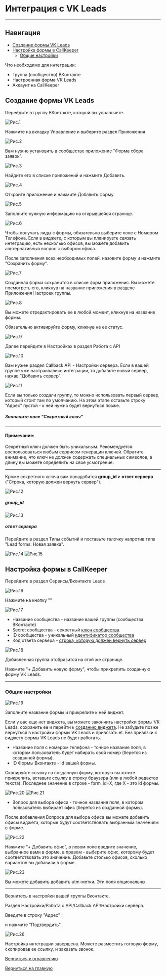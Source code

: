 # Интеграция с VK Leads
________

## Навигация

* [Создание формы VK Leads](#создание-формы-vk-leads)
* [Настройка формы в CallKeeper](#настройка-формы-в-callkeeper)
  * [Общие настройки](#общие-настройки)

Что необходимо для интеграции:

- Группа (сообщество) ВКонтакте
- Настроенная форма VK Leads
- Аккаунт на CallKeeper


## Создание формы VK Leads

Перейдите в группу ВКонтакте, которой вы управляете.

![Рис.1](images/vk_group_new.png)

Нажмите на вкладку Управление и выберите раздел Приложения

![Рис.2](images/vk_group_settings_1.png)

Вам нужно установить в сообществе приложение "Форма сбора заявок". 

![Рис.3](images/vk_group_app.png)

Найдите его в списке приложений и нажмите Добавить.

![Рис.4](images/vk_group_app_full.png)

Откройте приложение и нажмите Добавить форму.

![Рис.5](images/vk_group_new_form.png)

Заполните нужную информацию на открывшейся странице.

![Рис.6](images/vk_group_form_questions.png)

Чтобы получать лиды с формы, обязательно выберите поле с Номером Телефона.
Если в виджете, с которым вы планируете связать интеграцию, есть несколько офисов, вы можете добавить альтернативный вопрос с выбором офиса. 

После заполнения всех необходимых полей, назовите форму и нажмите "Сохранить форму".

![Рис.7](images/vk_group_form_name.png)

Созданная форма сохранится в списке форм приложения. Вы можете посмотреть его, кликнув на название приложения в разделе Приложения Настроек группы.

![Рис.8](images/vk_group_form_created.png)

Вы можете отредактировать ее в любой момент, кликнув на название формы.

Обязательно активируйте форму, кликнув на ее статус.

![Рис.9](images/vk_group_form_active.png)

Далее перейдите в Настройках в раздел Работа с API

![Рис.10](images/vk_group_form_api_1.png)

Вам нужен раздел Callback API - Настройки сервера. 
Если в вашей группе уже настраивались интеграции, то добавьте новый сервер, нажав "Добавить сервер".

![Рис.11](images/vk_group_form_api_add_server.png)

Если вы только создали группу, то можно использовать первый сервер, который стоит там по умолчанию.
На этом этапе оставьте строку "Адрес" пустой - к ней нужно будет вернуться позже.

##### Заполните поле "Секретный ключ"
______
#### Примечание:

Секретный ключ должен быть уникальным. Рекомендуется воспользоваться любым сервисом генерации ключей. Обратите внимание, что ключ не должен содержать специальных символов, а длину вы можете определить на свое усмотрение.
______

Кроме секретного ключа вам понадобится **group_id** и **ответ сервера** ("Строка, которую должен вернуть сервер").

![Рис.12](images/vk_group_id.png)
##### group_id 
![Рис.13](images/vk_server_response.png)
##### ответ сервера


Перейдите в раздел Типы событий и поставьте галочку напротив типа "Lead forms: Новая заявка".

![Рис.14](images/vk_group_api_event_type.png)
![Рис.15](images/vk_group_api_type.png)



## Настройка формы в CallKeeper

Перейдите в раздел Сервисы/Вконтакте Leads 

![Рис.16](images/vk_leads_ck.png)

Нажмите на кнопку ""

![Рис.17](images/vk_form_full.png)

- Название сообщества - название вашей группы (сообщества ВКонтакте)
- Secret сообщества - секретный [ключ сообщества](#заполните-поле-секретный-ключ). 
- ID сообщества - уникальный [идентификатор сообщества](#group_id) 
- Код ответа сервера - [строка, которую должен вернуть сервер](#ответ-сервера)

![Рис.18](images/socials_vk_added.png)

Добавленная группа отобразится на этой же странице.

Нажмите "+ Добавить новую форму", чтобы прикрепить созданную форму VK Leads.
_______
### Общие настройки

![Рис.19](images/vk_form_new.png)

Заполните название формы и прикрепите к ней виджет.

Если у вас еще нет виджета, вы можете закончить настройки формы VK Leads, сохранить еe и перейти к [созданию виджета](/documentation/apps/widget/widget_ru.md). Не забудьте позже вернуться в настройки формы VK Leads и привязать еt. Без привязки к виджету формы VK Leads не будет работать.

- Название поля с номером телефона - точное название поля, в котором пользователь будет набирать свой номер (берется из созданной формы).
- ID Формы Вконтакте - id вашей формы.

Скопируйте ссылку на созданную форму, которую вы хотите прикрепить, вставьте ссылку в строку браузера (или в любой редактор текста). Последнее значение в строке - form_id=X, где Х - это id формы.

![Рис.20](images/vk_form_check.png)
![Рис.21](images/vk_form_id.png)

- Вопрос для выбора офиса - точное названия поля, в котором пользователь выбирает офис (берется из созданной формы).

После добавления Вопроса для выбора офиса вы можете добавить офисы виджета, которые будут соответствовать выбранным значениям в форме.

![Рис.22](images/vk_form_offices.png)

Нажмите "+ Добавить офис", в левом поле введите значение, выбранное вами в форме, в правом - выберите офис, которому будет соответствовать это значение.
Добавьте столько офисов, сколько вариантов вы добавили в форме.


![Рис.23](images/vk_form_settings_2.png)

Вы можете добавить добавить utm-метки. Эти поля опциональны.



_______

Вернитесь в настройки вашей группы Вконтакте.

Раздел Настройки/Работа с API/Callback API/Настройки сервера.

Введите в строку "Адрес" :

и нажмите "Подтвердить".


![Рис.26](images/vk_form_server_confirm.png)

Настройка интеграции завершена. Можете разместить готовую форму, скопировав ее ссылку, и заказать звонок.

[Вернуться к оглавлению](#навигация)

[Вернуться на главную](/README.md/#documentation)




